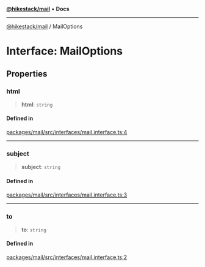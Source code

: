 [**@hikestack/mail**](/official/reference/mail/index.md) • **Docs**

***

[@hikestack/mail](/official/reference/mail/globals.md) / MailOptions

# Interface: MailOptions

## Properties

### html

> **html**: `string`

#### Defined in

[packages/mail/src/interfaces/mail.interface.ts:4](https://github.com/hikestack/hike/blob/110006a71b16d35b8305bd3bea8f80d291c9c609/packages/mail/src/interfaces/mail.interface.ts#L4)

***

### subject

> **subject**: `string`

#### Defined in

[packages/mail/src/interfaces/mail.interface.ts:3](https://github.com/hikestack/hike/blob/110006a71b16d35b8305bd3bea8f80d291c9c609/packages/mail/src/interfaces/mail.interface.ts#L3)

***

### to

> **to**: `string`

#### Defined in

[packages/mail/src/interfaces/mail.interface.ts:2](https://github.com/hikestack/hike/blob/110006a71b16d35b8305bd3bea8f80d291c9c609/packages/mail/src/interfaces/mail.interface.ts#L2)
